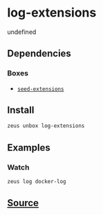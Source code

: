 
log-extensions
====================


undefined



## Dependencies
### Boxes
* [`seed-extensions`](seed-extensions.md)




## Install
```bash
zeus unbox log-extensions
```
## Examples
### Watch 
```bash
zeus log docker-log
```










## [Source](https://github.com/liquidapps-io/zeus-sdk/tree/master/boxes/groups/core/log-extensions)